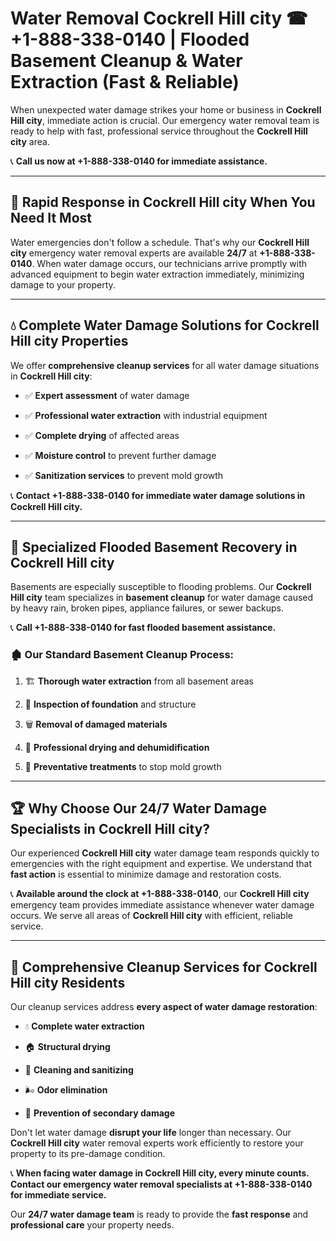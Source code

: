 # Water Removal Cockrell Hill city ☎ +1-888-338-0140 | Flooded Basement Cleanup & Water Extraction (Fast & Reliable)

When unexpected water damage strikes your home or business in **Cockrell Hill city**, immediate action is crucial. Our emergency water removal team is ready to help with fast, professional service throughout the **Cockrell Hill city** area. 

📞 **Call us now at +1-888-338-0140 for immediate assistance.**
---
## 🚀 Rapid Response in Cockrell Hill city When You Need It Most
Water emergencies don't follow a schedule. That's why our **Cockrell Hill city** emergency water removal experts are available **24/7** at **+1-888-338-0140**. When water damage occurs, our technicians arrive promptly with advanced equipment to begin water extraction immediately, minimizing damage to your property.
---
## 💧 Complete Water Damage Solutions for Cockrell Hill city Properties
We offer **comprehensive cleanup services** for all water damage situations in **Cockrell Hill city**:
- ✅ **Expert assessment** of water damage  
- ✅ **Professional water extraction** with industrial equipment  
- ✅ **Complete drying** of affected areas  
- ✅ **Moisture control** to prevent further damage  
- ✅ **Sanitization services** to prevent mold growth  
📞 **Contact +1-888-338-0140 for immediate water damage solutions in Cockrell Hill city.**
---
## 🌊 Specialized Flooded Basement Recovery in Cockrell Hill city
Basements are especially susceptible to flooding problems. Our **Cockrell Hill city** team specializes in **basement cleanup** for water damage caused by heavy rain, broken pipes, appliance failures, or sewer backups. 
📞 **Call +1-888-338-0140 for fast flooded basement assistance.**
### 🏚️ Our Standard Basement Cleanup Process:
1. 🏗️ **Thorough water extraction** from all basement areas  
2. 🔎 **Inspection of foundation** and structure  
3. 🗑️ **Removal of damaged materials**  
4. 💨 **Professional drying and dehumidification**  
5. 🚫 **Preventative treatments** to stop mold growth  
---
## 🏆 Why Choose Our 24/7 Water Damage Specialists in Cockrell Hill city?
Our experienced **Cockrell Hill city** water damage team responds quickly to emergencies with the right equipment and expertise. We understand that **fast action** is essential to minimize damage and restoration costs.
📞 **Available around the clock at +1-888-338-0140**, our **Cockrell Hill city** emergency team provides immediate assistance whenever water damage occurs. We serve all areas of **Cockrell Hill city** with efficient, reliable service.
---
## 🧹 Comprehensive Cleanup Services for Cockrell Hill city Residents
Our cleanup services address **every aspect of water damage restoration**:
- 💧 **Complete water extraction**  
- 🏠 **Structural drying**  
- 🧼 **Cleaning and sanitizing**  
- 🌬️ **Odor elimination**  
- 🚫 **Prevention of secondary damage**  
Don't let water damage **disrupt your life** longer than necessary. Our **Cockrell Hill city** water removal experts work efficiently to restore your property to its pre-damage condition.
📞 **When facing water damage in Cockrell Hill city, every minute counts. Contact our emergency water removal specialists at +1-888-338-0140 for immediate service.**
Our **24/7 water damage team** is ready to provide the **fast response** and **professional care** your property needs.
